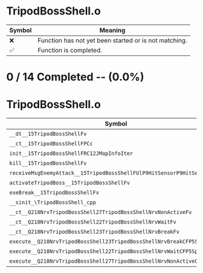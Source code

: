 # TripodBossShell.o
| Symbol | Meaning 
| ------------- | ------------- 
| :x: | Function has not yet been started or is not matching. 
| :white_check_mark: | Function is completed. 


# 0 / 14 Completed -- (0.0%)
# TripodBossShell.o
| Symbol | Decompiled? |
| ------------- | ------------- |
| `__dt__15TripodBossShellFv` | :x: |
| `__ct__15TripodBossShellFPCc` | :x: |
| `init__15TripodBossShellFRC12JMapInfoIter` | :x: |
| `kill__15TripodBossShellFv` | :x: |
| `receiveMsgEnemyAttack__15TripodBossShellFUlP9HitSensorP9HitSensor` | :x: |
| `activateTripodBoss__15TripodBossShellFv` | :x: |
| `exeBreak__15TripodBossShellFv` | :x: |
| `__sinit_\TripodBossShell_cpp` | :x: |
| `__ct__Q218NrvTripodBossShell27TripodBossShellNrvNonActiveFv` | :x: |
| `__ct__Q218NrvTripodBossShell22TripodBossShellNrvWaitFv` | :x: |
| `__ct__Q218NrvTripodBossShell23TripodBossShellNrvBreakFv` | :x: |
| `execute__Q218NrvTripodBossShell23TripodBossShellNrvBreakCFP5Spine` | :x: |
| `execute__Q218NrvTripodBossShell22TripodBossShellNrvWaitCFP5Spine` | :x: |
| `execute__Q218NrvTripodBossShell27TripodBossShellNrvNonActiveCFP5Spine` | :x: |

